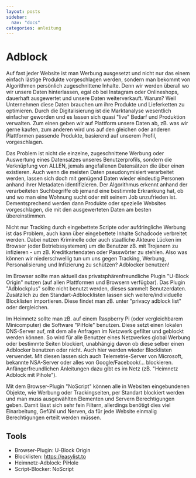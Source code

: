 ```yaml
---
layout: posts
sidebar:
  nav: "docs"
categories: anleitung
---
```


# Adblock

Auf fast jeder Website ist man Werbung ausgesetzt und nicht nur das einem einfach lästige Produkte vorgeschlagen werden, sondern man bekommt von Algorithmen persönlich zugeschnittene Inhalte. Denn wir werden überall wo wir unsere Daten hinterlassen, egal ob bei Instagram oder Onlineshops, dauerhaft ausgewertet und unsere Daten weiterverkauft. Warum? Weil Unternehmen diese Daten brauchen um ihre Produkte und Lieferketten zu optimieren. Durch die Digitalisierung ist die Marktanalyse wesentlich einfacher geworden und es lassen sich quasi "live" Bedarf und Produktion verwalten. Zum einen geben wir auf Plattform unsere Daten ab, zB. was wir gerne kaufen, zum anderen wird uns auf den gleichen oder anderen Plattformen passende Produkte, basierend auf unserem Profil, vorgeschlagen.

Das Problem ist nicht die einzelne, zugeschnittene Werbung oder Auswertung eines Datensatzes unseres Benutzerprofils, sondern die Verknüpfung von ALLEN, jemals angefallenen Datensätzen die über einen existieren. Auch wenn die meisten Daten pseudonymisiert verarbeitet werden, lassen sich doch mit genügend Daten wieder eindeutig Personen anhand ihrer Metadaten identifizieren. Der Algorithmus erkennt anhand der verarbeiteten Suchbegriffe ob jemand eine bestimmte Erkrankung hat, ob und wo man eine Wohnung sucht oder mit seinem Job unzufrieden ist. Dementsprechend werden dann Produkte oder spezielle Websites vorgeschlagen, die mit den ausgewerteten Daten am besten übereinstimmen.

Nicht nur Tracking durch eingebettete Scripte oder aufdringliche Werbung ist das Problem, auch kann über eingebettete Inhalte Schadcode verbreitet werden. Dabei nutzen Kriminelle oder auch staatliche Akteure Lücken im Browser (oder Betriebssystemen) um die Benutzer zB. mit Trojanern zu infizieren - um zB. Kreditkartendaten oder Passwörter zu stehlen. Also was können wir niederschwellig tun um uns gegen Tracking, Werbung, Personalisierung und Infizierung zu schützen? Adblocker benutzen!

Im Browser sollte man aktuell das privatsphärenfreundliche Plugin "U-Block Origin" nutzen (auf allen Plattformen und Browsern verfügbar). Das Plugin "Adblockplus" sollte nicht benutzt werden, dieses sammelt Benutzerdaten. Zusätzlich zu den Standart-Adblocklisten lassen sich weitere/individuelle Blocklisten importieren. Diese findet man zB. unter "privacy adblock list" oder dergleichen.

Im Heimnetz sollte man zB. auf einem Raspberry Pi (oder vergleichbarem Minicomputer) die Software "PiHole" benutzen. Diese setzt einen lokalen DNS-Server auf, mit dem alle Anfragen im Netzwerk gefilter und geblockt werden können. So wird für alle Benutzer eines Netzwerkes global Werbung oder bestimmte Seiten blockiert, unabhängig davon ob diese selber einen Adblocker benutzen oder nicht. Auch hier werden wieder Blocklisten verwendet. Mit diesen lassen sich auch Telemetrie-Server von Microsoft, bekannte NSA-Server oder alles von Google/Facebook/... blockieren. Anfängerfreundlichen Anleitungen dazu gibt es im Netz (zB. "Heimnetz Adblock mit Pihole").

Mit dem Browser-Plugin "NoScript" können alle in Websiten eingebundenen Objekte, wie Werbung oder Trackingseiten, per Standart blockiert werden und man muss ausgewählten Elementen und Servern Berechtigungen geben. Damit lässt sich sehr fein Filtern, allerdings benötigt dies viel Einarbeitung, Gefühl und Nerven, da für jede Website einmalig Berechtigungen erteilt werden müssen.

## Tools

- Browser-Plugin: U-Block Origin
- Blocklisten: https://easylist.to
- Heimnetz-Adblock: PiHole
- Script-Blocker: NoScript


